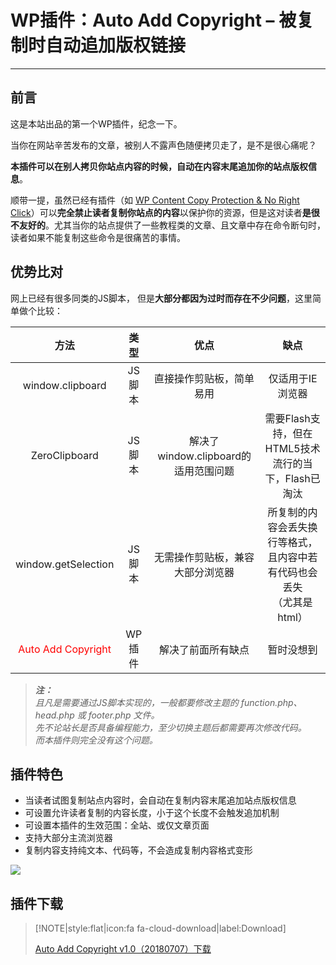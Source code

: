 # WP插件：Auto Add Copyright – 被复制时自动追加版权链接

------

## 前言

这是本站出品的第一个WP插件，纪念一下。

当你在网站辛苦发布的文章，被别人不露声色随便拷贝走了，是不是很心痛呢？

**本插件可以在别人拷贝你站点内容的时候，自动在内容末尾追加你的站点版权信息**。



顺带一提，虽然已经有插件（如 [WP Content Copy Protection & No Right Click](../notes/website/WordPress插件推荐.html#wp-content-copy-protection--no-right-click-（文章保护插件）)）可以**完全禁止读者复制你站点的内容**以保护你的资源，但是这对读者**是很不友好的**。尤其当你的站点提供了一些教程类的文章、且文章中存在命令断句时，读者如果不能复制这些命令是很痛苦的事情。


## 优势比对

网上已经有很多同类的JS脚本， 但是**大部分都因为过时而存在不少问题**，这里简单做个比较：


| 方法 | 类型 | 优点 | 缺点 |
|:---:|:---:|:---:|:---:|
| window.clipboard | JS脚本 | 直接操作剪贴板，简单易用  | 仅适用于IE浏览器  |
| ZeroClipboard | JS脚本 |  解决了window.clipboard的适用范围问题 | 需要Flash支持，但在HTML5技术<br/>流行的当下，Flash已淘汰  |
| window.getSelection | JS脚本 | 无需操作剪贴板，兼容大部分浏览器  |  所复制的内容会丢失换行等格式，<br/>且内容中若有代码也会丢失<br/>（尤其是html）  |
| <font color="red">Auto Add Copyright</font>  | WP插件 | 解决了前面所有缺点  | 暂时没想到  |

> ***注：***
<br/> *且凡是需要通过JS脚本实现的，一般都要修改主题的 function.php、head.php 或 footer.php 文件。*
<br/> *先不论站长是否具备编程能力，至少切换主题后都需要再次修改代码。*
<br/> *而本插件则完全没有这个问题。*



## 插件特色

- 当读者试图复制站点内容时，会自动在复制内容末尾追加站点版权信息
- 可设置允许读者复制的内容长度，小于这个长度不会触发追加机制
- 可设置本插件的生效范围：全站、或仅文章页面
- 支持大部分主流浏览器
- 复制内容支持纯文本、代码等，不会造成复制内容格式变形

![](/res/img/article/20180707/01.png)

## 插件下载

> [!NOTE|style:flat|icon:fa fa-cloud-download|label:Download]
> 
> [Auto Add Copyright   v1.0（20180707）下载](https://download.csdn.net/download/lyy289065406/10527059)

